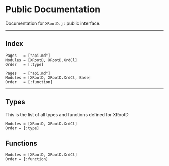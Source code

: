 # Public Documentation

Documentation for `XRootD.jl` public interface.

---

## Index
```@index
Pages   = ["api.md"]
Modules = [XRootD, XRootD.XrdCl]
Order   = [:type]
```
```@index
Pages   = ["api.md"]
Modules = [XRootD, XRootD.XrdCl, Base]
Order   = [:function]
```

---

## Types
This is the list of all types and functions defined for XRootD

```@autodocs
Modules = [XRootD, XRootD.XrdCl]
Order = [:type]
```
## Functions
```@autodocs
Modules = [XRootD, XRootD.XrdCl]
Order = [:function]
```


